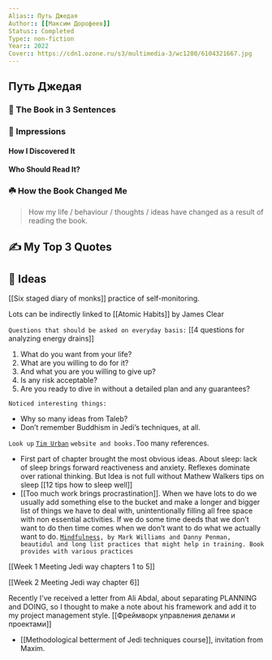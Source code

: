 ```yaml
---
Alias:: Путь Джедая
Author:: [[Максим Дорофеев]]
Status:: Completed
Type:: non-fiction
Year:: 2022
Cover:: https://cdn1.ozone.ru/s3/multimedia-3/wc1200/6104321667.jpg
---
```

## Путь Джедая

### 🚀 The Book in 3 Sentences

### 🎨 Impressions

#### How I Discovered It

#### Who Should Read It?

### ☘️ How the Book Changed Me

> How my life / behaviour / thoughts / ideas have changed as a result of reading the book.

## ✍️ My Top 3 Quotes

## 📒 Ideas

[[Six staged diary of monks]] practice of self-monitoring.

Lots can be indirectly linked to [[Atomic Habits]] by James Clear

`Questions that should be asked on everyday basis:` [[4 questions for analyzing energy drains]]

1.  What do you want from your life?
2.  What are you willing to do for it?
3.  And what you are you willing to give up?
4.  Is any risk acceptable?
5.  Are you ready to dive in without a detailed plan and any guarantees?

`Noticed interesting things:`
-   Why so many ideas from Taleb?
-   Don’t remember Buddhism in Jedi’s techniques, at all.
    
`Look up` [`Tim Urban`](https://waitbutwhy.com) `website and books.`Too many references.
-   First part of chapter brought the most obvious ideas. About sleep: lack of sleep brings forward reactiveness and anxiety. Reflexes dominate over rational thinking. But Idea is not full without Mathew Walkers tips on sleep [[12 tips how to sleep well]]
- [[Too much work brings procrastination]]. When we have lots to do we usually add something else to the bucket and make a longer and bigger list of things we have to deal with, unintentionally filling all free space with non essential activities. If we do some time deeds that we don’t want to do then time comes when we don’t want to do what we actually want to do.
[`Mindfulness`](https://www.goodreads.com/book/show/11350120-mindfulness)`, by Mark Williams and Danny Penman, beautidul and long list practices that might help in training. Book provides with various practices`

[[Week 1 Meeting Jedi way chapters 1 to 5]]

[[Week 2 Meeting Jedi way chapter 6]]

Recently I've received a letter from Ali Abdal, about separating PLANNING and DOING, so I thought to make a note about his framework and add it to my project management style. [[Фреймворк управления делами и проектами]]

- [[Methodological betterment of Jedi techniques course]], invitation from Maxim.
